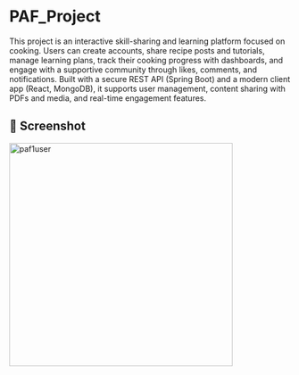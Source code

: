 # PAF_Project

This project is an interactive skill-sharing and learning platform focused on cooking. Users can create accounts, share recipe posts and tutorials, manage learning plans, track their cooking progress with dashboards, and engage with a supportive community through likes, comments, and notifications. Built with a secure REST API (Spring Boot) and a modern client app (React, MongoDB), it supports user management, content sharing with PDFs and media, and real-time engagement features.


## 📸 Screenshot

<img src="https://github.com/user-attachments/assets/8ec149b3-e1f9-42a9-9040-d44094a55381" alt="paf1user" width="400">

